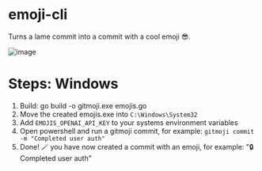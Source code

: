 # emoji-cli

Turns a lame commit into a commit with a cool emoji 😎.

![image](https://github.com/user-attachments/assets/32a30206-891e-4c24-80d8-915a20a4766a)

# Steps: Windows
1. Build: go build -o gitmoji.exe emojis.go
2. Move the created emojis.exe into `C:\Windows\System32`
3. Add `EMOJIS_OPENAI_API_KEY` to your systems environment variables
3. Open powershell and run a gitmoji commit, for example: `gitmoji commit -m "Completed user auth"`
4. Done! 🪄 you have now created a commit with an emoji, for example: "🔒 Completed user auth"
